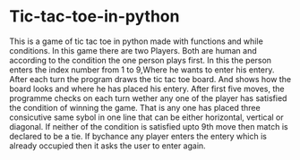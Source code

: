 # Tic-tac-toe-in-python
This is a game of tic tac toe in python made with functions and while conditions.
In this game there are two Players.
Both are human and according to the condition the one person plays first.
In this the person enters the index number from 1 to 9,Where he wants to enter his entery. 
After each turn the program draws the tic tac toe board.
And shows how the board looks and where he has placed his entery.
After first five moves, the programme checks on each turn wether any one of the player has satisfied the condition of winning the game.
That is any one has placed three consicutive same sybol in one line that can be either horizontal, vertical or diagonal.
If neither of the condition is satisfied upto 9th move then match is declared to be a tie.
If bychance any player enters the entery which is already occupied then it asks the user to enter again.
